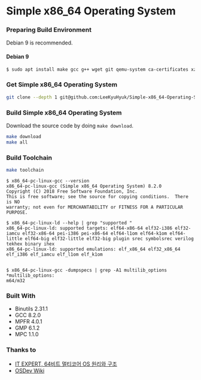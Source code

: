 # Simple x86_64 Operating System

### Preparing Build Environment

Debian 9 is recommended.

#### **Debian 9**

```bash
$ sudo apt install make gcc g++ wget git qemu-system ca-certificates xz-utils
```

### Get Simple x86_64 Operating System

``` bash
git clone --depth 1 git@github.com:LeeKyuHyuk/Simple-x86_64-Operating-System.git
```

### Build Simple x86_64 Operating System

Download the source code by doing `make download`.

``` bash
make download
make all
```

### Build Toolchain

``` bash
make toolchain
```

```
$ x86_64-pc-linux-gcc --version
x86_64-pc-linux-gcc (Simple x86_64 Operating System) 8.2.0
Copyright (C) 2018 Free Software Foundation, Inc.
This is free software; see the source for copying conditions.  There is NO
warranty; not even for MERCHANTABILITY or FITNESS FOR A PARTICULAR PURPOSE.

$ x86_64-pc-linux-ld --help | grep "supported "
x86_64-pc-linux-ld: supported targets: elf64-x86-64 elf32-i386 elf32-iamcu elf32-x86-64 pei-i386 pei-x86-64 elf64-l1om elf64-k1om elf64-little elf64-big elf32-little elf32-big plugin srec symbolsrec verilog tekhex binary ihex
x86_64-pc-linux-ld: supported emulations: elf_x86_64 elf32_x86_64 elf_i386 elf_iamcu elf_l1om elf_k1om


$ x86_64-pc-linux-gcc -dumpspecs | grep -A1 multilib_options
*multilib_options:
m64/m32
```

### Built With

- Binutils 2.31.1
- GCC 8.2.0
- MPFR 4.0.1
- GMP 6.1.2
- MPC 1.1.0

### Thanks to

- [IT EXPERT, 64비트 멀티코어 OS 원리와 구조](https://books.google.co.kr/books?id=RoJxDwAAQBAJ)
- [OSDev Wiki](https://wiki.osdev.org)
